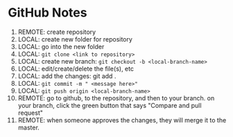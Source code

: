 # GitHub Notes

1. REMOTE:	create repository
2. LOCAL:  	create new folder for repository
3. LOCAL:  	go into the new folder
4. LOCAL:  	`git clone <link to repository>`
5. LOCAL:  	create new branch:  `git checkout -b <local-branch-name>`
6. LOCAL:  	edit/create/delete the file(s), etc
7. LOCAL:  	add the changes:  git add .
8. LOCAL: 	`git commit -m " <message here>"`
9. LOCAL:  	`git push origin <local-branch-name>`
10. REMOTE: go to github, to the repository, and then to  your branch.
			on your branch, click the green button that says
			"Compare and pull request"
11. REMOTE:	when someone approves the changes, they will merge it to the master.
